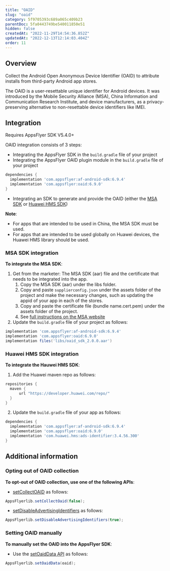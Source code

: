 ```yaml
---
title: "OAID"
slug: "oaid"
category: 5f9705393c689a065c409b23
parentDoc: 5fa0443749be540011850e51
hidden: false
createdAt: "2022-11-29T14:54:36.852Z"
updatedAt: "2022-12-13T12:14:03.404Z"
order: 11
---
```

## Overview

Collect the Android Open Anonymous Device Identifier (OAID) to attribute installs from third-party Android app stores.

The OAID is a user-resettable unique identifier for Android devices. It was introduced by the Mobile Security Alliance (MSA), China Information and Communication Research Institute, and device manufacturers, as a privacy-preserving alternative to non-resettable device identifiers like IMEI.

## Integration

Requires AppsFlyer SDK V5.4.0+

OAID integration consists of 3 steps:

- Integrating the AppsFlyer SDK in the `build.gradle` file of your project
- Integrating the AppsFlyer OAID plugin module in the `build.gradle` file of your project

```groovy
dependencies {
  implementation 'com.appsflyer:af-android-sdk:6.9.4'
  implementation 'com.appsflyer:oaid:6.9.0'
}
```

- Integrating an SDK to generate and provide the OAID (either the [MSA SDK](#msa-sdk-integration) or [Huawei HMS SDK](#huawei-hms-sdk-integration))

**Note**:

- For apps that are intended to be used in China, the MSA SDK must be used.
- For apps that are intended to be used globally on Huawei devices, the Huawei HMS library should be used.

### MSA SDK integration

**To integrate the MSA SDK**:

1. Get from the marketer: The MSA SDK (aar) file and the certificate that needs to be integrated into the app.
    1. Copy the MSA SDK (aar) under the libs folder.
    2. Copy and paste `supplierconfig.json` under the assets folder of the project and make the necessary changes, such as updating the appid of your app in each of the stores.
    3. Copy and paste the certificate file (bundle name.cert.pem) under the assets folder of the project.
    4. See [full instructions on the MSA website](http://www.msa-alliance.cn/col.jsp?id=120)
2. Update the `build.gradle` file of your project as follows:

```groovy
implementation 'com.appsflyer:af-android-sdk:6.9.4'
implementation 'com.appsflyer:oaid:6.9.0'
implementation files('libs/oaid_sdk_2.0.0.aar')
```

### Huawei HMS SDK integration

**To integrate the Hauwei HMS SDK**:

1. Add the Huawei maven repo as follows:

```groovy
repositories {
  maven {
      url "https://developer.huawei.com/repo/"
  }
}
```

2. Update the `build.gradle` file of your app as follows:

```groovy
dependencies {
  implementation 'com.appsflyer:af-android-sdk:6.9.4'
  implementation 'com.appsflyer:oaid:6.9.0'
  implementation 'com.huawei.hms:ads-identifier:3.4.56.300'
}
```

## Additional information

### Opting out of OAID collection

**To opt-out of OAID collection, use one of the following APIs**:

- [setCollectOAID](https://dev.appsflyer.com/hc/docs/android-sdk-reference-appsflyerlib#setcollectoaid) as follows:

``` java
AppsFlyerlib.setCollectOaid(false);
```

- [setDisableAdvertisingIdentifiers](https://dev.appsflyer.com/hc/docs/android-sdk-reference-appsflyerlib#setdisableadvertisingidentifiers) as follows:

``` java
AppsFlyerlib.setDisableAdvertisingIdentifiers(true);
```

### Setting OAID manually

**To manually set the OAID into the AppsFlyer SDK**:

- Use the [setOaidData API](https://dev.appsflyer.com/hc/docs/android-sdk-reference-appsflyerlib#setoaiddata) as follows:

``` java
AppsFlyerlib.setOaidData(oaid);
```
